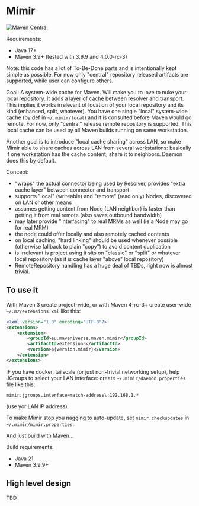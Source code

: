 # Mímir

[![Maven Central](https://img.shields.io/maven-central/v/eu.maveniverse.maven.mimir/extension3.svg?label=Maven%20Central)](https://search.maven.org/artifact/eu.maveniverse.maven.mimir/extension3)

Requirements:
* Java 17+
* Maven 3.9+ (tested with 3.9.9 and 4.0.0-rc-3)

Note: this code has a lot of To-Be-Done parts and is intentionally kept simple as possible. For now
only "central" repository released artifacts are supported, while user can configure others.

Goal: A system-wide cache for Maven. Will make you to love to nuke your local repository. It adds a layer of
cache between resolver and transport. This implies it works irrelevant of location of your local repository 
and its kind (enhanced, split, whatever). You have one single "local" system-wide cache (by def in `~/.mimir/local`) and it
is consulted before Maven would go remote. For now, only "central" release remote repository is supported.
This local cache can be used by all Maven builds running on same workstation.

Another goal is to introduce "local cache sharing" across LAN, so make Mimir able to share caches across LAN from several
workstations: basically if one workstation has the cache content, share it to neighbors. Daemon does this by default.

Concept:
* "wraps" the actual connector being used by Resolver, provides "extra cache layer" between connector and transport
* supports "local" (writeable) and "remote" (read only) Nodes, discovered on LAN or other means
* assumes getting content from Node (LAN neighbor) is faster than getting it from real remote (also saves outbound bandwidth)
* may later provide "interfacing" to real MRMs as well (ie a Node may go for real MRM)
* the node could offer locally and also remotely cached contents
* on local caching, "hard linking" should be used whenever possible (otherwise fallback to plain "copy") to avoid content duplication
* is irrelevant is project using it sits on "classic" or "split" or whatever local repository (as it is cache layer "above" local repository)
* RemoteRepository handling has a huge deal of TBDs, right now is almost trivial.

## To use it

With Maven 3 create project-wide, or with Maven 4-rc-3+ create user-wide `~/.m2/extensions.xml` like this:
```xml
<?xml version="1.0" encoding="UTF-8"?>
<extensions>
    <extension>
        <groupId>eu.maveniverse.maven.mimir</groupId>
        <artifactId>extension3</artifactId>
        <version>${version.mimir}</version>
    </extension>
</extensions>
```
IF you have docker, tailscale (or just non-trivial networking setup), help JGroups to select your LAN interface: create `~/.mimir/daemon.properties` file like this:
```properties
mimir.jgroups.interface=match-address\:192.168.1.*
```
(use yor LAN IP address).

To make Mimir stop you nagging to auto-update, set `mimir.checkupdates` in `~/.mimir/mimir.properties`.

And just build with Maven...

Build requirements:
* Java 21
* Maven 3.9.9+

## High level design

TBD

